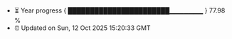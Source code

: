 - ⏳ Year progress { ███████████████████████▁▁▁▁▁▁▁ } 77.98 %
- ⏰ Updated on Sun, 12 Oct 2025 15:20:33 GMT

